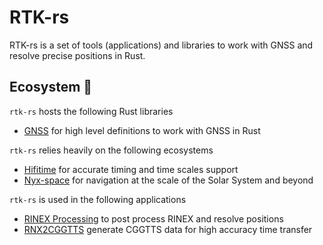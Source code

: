 RTK-rs
======

RTK-rs is a set of tools (applications) and libraries to work with GNSS and resolve precise positions in Rust.

## Ecosystem :crab:

`rtk-rs` hosts the following Rust libraries

- [GNSS](https://github.com/rtk-rs/gnss) for high level definitions to work with GNSS in Rust

`rtk-rs` relies heavily on the following ecosystems

- [Hifitime](https://github.com/nyx-space/hifitime) for accurate timing and time scales support
- [Nyx-space](https://github.com/nyx-space/nyx) for navigation at the scale of the Solar System and beyond

`rtk-rs` is used in the following applications

- [RINEX Processing](https://github.com/georust/rinex) to post process RINEX and resolve positions
- [RNX2CGGTTS](https://github.com/georust/rinex) generate CGGTTS data for high accuracy time transfer
